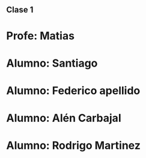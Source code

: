 ## Clase 1

# Profe: Matias


# Alumno: Santiago
# Alumno: Federico apellido
# Alumno: Alén Carbajal
# Alumno: Rodrigo Martinez

